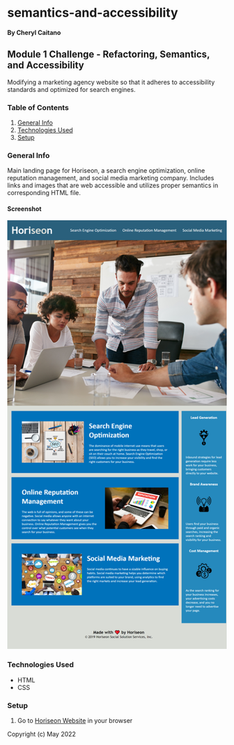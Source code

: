# semantics-and-accessibility

#### By Cheryl Caitano

## Module 1 Challenge - Refactoring, Semantics, and Accessibility

Modifying a marketing agency website so that it adheres to accessibility standards and optimized for search engines.

### Table of Contents

1. [General Info](#general-info)
2. [Technologies Used](#technologies-used)
3. [Setup](#setup)

### General Info

Main landing page for Horiseon, a search engine optimization, online reputation management, and social media marketing company. Includes links and images that are web accessible and utilizes proper semantics in corresponding HTML file.

#### Screenshot

<img src="./assets/images/horiseon-main-page.jpg" alt="Horiseon Main Page Screenshot"/>


### Technologies Used

* HTML
* CSS

### Setup 

1. Go to <a href="https://ccaitano.github.io/semantics-and-accessibility" alt="Horiseon Website">Horiseon Website</a> in your browser

Copyright (c) May 2022

